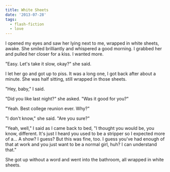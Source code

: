 ```yaml
---
title: White Sheets
date: '2013-07-28'
tags:
  - flash-fiction
  - love
---
```


I opened my eyes and saw her lying next to me, wrapped in white sheets, awake.
She smiled brilliantly and whispered a good morning. I grabbed her and pulled
her closer for a kiss. I wanted more.

<!-- truncate -->

"Easy. Let's take it slow, okay?" she said.

I let her go and got up to piss. It was a long one, I got back after about a
minute. She was half sitting, still wrapped in those sheets.

"Hey, baby," I said.

"Did you like last night?" she asked. "Was it good for you?"

"Yeah. Best college reunion ever. Why?"

"I don't know," she said. "Are you sure?"

"Yeah, well," I said as I came back to bed, "I thought you would be, you know,
different. It's just I heard you used to be a stripper so I expected more of
a... A show? I guess? But this was fine, too. I guess you've had enough of that
at work and you just want to be a normal girl, huh? I can understand that."

She got up without a word and went into the bathroom, all wrapped in white
sheets.
